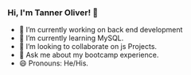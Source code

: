 ### Hi, I'm Tanner Oliver! 👋

- 🔭 I’m currently working on back end development
- 🌱 I’m currently learning MySQL.
- 👯 I’m looking to collaborate on js Projects.
- 💬 Ask me about my bootcamp experience.
- 😄 Pronouns: He/His.
